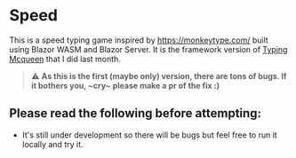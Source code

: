 # Speed

This is a speed typing game inspired by https://monkeytype.com/ built using Blazor WASM and Blazor Server. It is the framework version of [Typing Mcqueen](https://ljklionel.github.io/Typing-Mcqueen/) that I did last month.

> :warning: **As this is the first (maybe only) version, there are tons of bugs. If it bothers you, ~cry~ please make a pr of the fix :)**

## Please read the following before attempting:
- It's still under development so there will be bugs but feel free to run it locally and try it.
